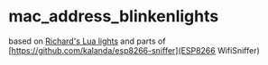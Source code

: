 # mac_address_blinkenlights
based on [Richard's Lua lights](https://github.com/jarkman/mac_address_blinkenlights/blob/master/mac_address_ropelights.lua) and parts of [https://github.com/kalanda/esp8266-sniffer](ESP8266 WifiSniffer)
